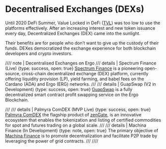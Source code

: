 # Decentralised Exchanges (DEXs)

Until 2020 DeFi Summer, Value Locked in DeFi ([TVL](https://medium.com/coinmonks/google-sheets-analytics-total-value-locked-in-defi-33b926c18a9f)) was too low to use the platforms effectively. After an increasing interest and new token issuance every day, Decentralized Exchanges (DEX) came into the sunlight. 

Their benefits are for people who don’t want to give up the custody of their funds. DEXes democratized the exchange experience for both blockchain developers and crypto investors. 
 
//// note | Decentralised Exchanges on Ergo
/// details | Spectrum Finance (Live)
     {type: success, open: true}
[Spectrum Finance](../eco/spectrum.md) is a pioneering open-source, cross-chain decentralized exchange (DEX) platform, currently offering liquidity provision (LP), yield farming, and babel fees on the Cardano (ADA) and Ergo (ERG) networks.
///
/// details | GuapSwap (V2 in Development)
     {type: success, open: true}
[GuapSwap](guapswap.md) is a fully decentralized smart contract profit swapping service on the Ergo Blockchain.

///
/// details | Palmyra ComDEX (MVP Live)
     {type: success, open: true}
[Palmyra ComDEX](palmyra.md)  the flagship product of [zenGate](zengate.md), is an innovative ecosystem that enables the tokenization and listing of certified commodities for spot and futures trading on a global scale. 
///
/// details | Machina Finance (In Development)
     {type: note, open: true}
The primary objective of [Machina Finance](machina-finance.md) is to promote decentralization and facilitate P2P trade by leveraging the power of grid contracts.
///
////

